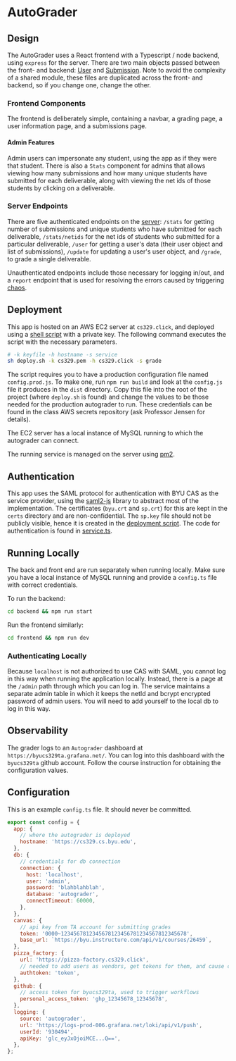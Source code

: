 # AutoGrader

## Design

The AutoGrader uses a React frontend with a Typescript / node backend, using `express` for the server. There are two main objects passed between the front- and backend: [User](frontend/src/model/domain/User.ts) and [Submission](frontend/src/model/domain/Submission.ts). Note to avoid the complexity of a shared module, these files are duplicated across the front- and backend, so if you change one, change the other.

### Frontend Components

The frontend is deliberately simple, containing a navbar, a grading page, a user information page, and a submissions page.

#### Admin Features

Admin users can impersonate any student, using the app as if they were that student. There is also a `Stats` component for admins that allows viewing how many submissions and how many unique students have submitted for each deliverable, along with viewing the net ids of those students by clicking on a deliverable.

### Server Endpoints

There are five authenticated endpoints on the [server](backend/service.ts): `/stats` for getting number of submissions and unique students who have submitted for each deliverable, `/stats/netids` for the net ids of students who submitted for a particular deliverable, `/user` for getting a user's data (their user object and list of submissions), `/update` for updating a user's user object, and `/grade`, to grade a single deliverable.

Unauthenticated endpoints include those necessary for logging in/out, and a `report` endpoint that is used for resolving the errors caused by triggering [chaos](backend/grading/graders/DeliverableElevenPartOne.ts).

## Deployment

This app is hosted on an AWS EC2 server at `cs329.click`, and deployed using a [shell script](deploy.sh) with a private key. The following command executes the script with the necessary parameters.

```sh
# -k keyfile -h hostname -s service
sh deploy.sh -k cs329.pem -h cs329.click -s grade
```

The script requires you to have a production configuration file named `config.prod.js`. To make one, run `npm run build` and look at the `config.js` file it produces in the `dist` directory. Copy this file into the root of the project (where `deploy.sh` is found) and change the values to be those needed for the production autograder to run. These credentials can be found in the class AWS secrets repository (ask Professor Jensen for details).

The EC2 server has a local instance of MySQL running to which the autograder can connect.

The running service is managed on the server using [pm2](https://www.npmjs.com/package/pm2).

## Authentication

This app uses the SAML protocol for authentication with BYU CAS as the service provider, using the [saml2-js](https://www.npmjs.com/package/saml2-js) library to abstract most of the implementation. The certificates (`byu.crt` and `sp.crt`) for this are kept in the `certs` directory and are non-confidential. The `sp.key` file should not be publicly visible, hence it is created in the [deployment script](deploy.sh). The code for authentication is found in [service.ts](backend/service.ts).

## Running Locally

The back and front end are run separately when running locally. Make sure you have a local instance of MySQL running and provide a `config.ts` file with correct credentials.

To run the backend:
```sh
cd backend && npm run start
```

Run the frontend similarly:
```sh
cd frontend && npm run dev
```

### Authenticating Locally

Because `localhost` is not authorized to use CAS with SAML, you cannot log in this way when running the application locally. Instead, there is a page at the `/admin` path through which you can log in. The service maintains a separate admin table in which it keeps the netId and bcrypt encrypted password of admin users. You will need to add yourself to the local db to log in this way.

## Observability

The grader logs to an `Autograder` dashboard at `https://byucs329ta.grafana.net/`. You can log into this dashboard with the `byucs329ta` github account. Follow the course instruction for obtaining the configuration values.

## Configuration

This is an example `config.ts` file. It should never be committed.

```javascript
export const config = {
  app: {
    // where the autograder is deployed
    hostname: 'https://cs329.cs.byu.edu',
  },
  db: {
    // credentials for db connection
    connection: {
      host: 'localhost',
      user: 'admin',
      password: 'blahblahblah',
      database: 'autograder',
      connectTimeout: 60000,
    },
  },
  canvas: {
    // api key from TA account for submitting grades
    token: '0000~1234567812345678123456781234567812345678',
    base_url: `https://byu.instructure.com/api/v1/courses/26459`,
  },
  pizza_factory: {
    url: 'https://pizza-factory.cs329.click',
    // needed to add users as vendors, get tokens for them, and cause chaos
    authtoken: 'token',
  },
  github: {
    // access token for byucs329ta, used to trigger workflows
    personal_access_token: 'ghp_12345678_12345678',
  },
  logging: {
    source: 'autograder',
    url: 'https://logs-prod-006.grafana.net/loki/api/v1/push',
    userId: '930494',
    apiKey: 'glc_eyJxOjoiMCE...Q==',
  },
};
```
